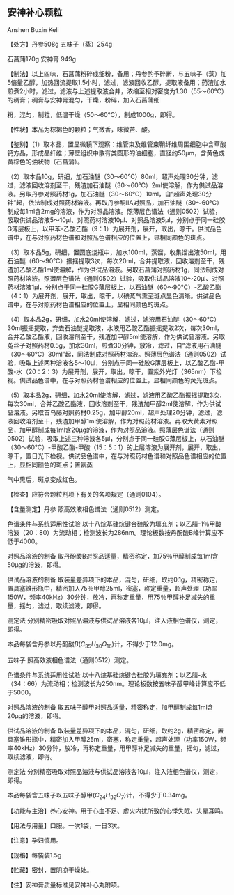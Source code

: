 ## 安神补心颗粒

Anshen Buxin Keli

【处方】丹参508g 五味子（蒸）254g

石菖蒲170g 安神膏 949g

【制法】以上四味，石菖蒲粉碎成细粉，备用；丹参酌予碎断，与五味子（蒸）加5倍量乙醇，加热回流提取1.5小时，滤过，滤液回收乙醇，提取液备用；药渣加水煎煮2小时，滤过，滤液与上述提取液合并，浓缩至相对密度为1.30（55～60℃）的稠膏；稠膏与安神膏混匀，干燥，粉碎，加入石菖蒲细

粉，混匀，制粒，低温干燥（50～60℃），制成1000g，即得。

【性状】本品为棕褐色的颗粒；气微香，味微苦、酸。

【鉴别】（1）取本品，置显微镜下观察：维管束及维管束鞘纤维周围细胞中含草酸钙方晶，形成晶纤维；薄壁组织中散有类圆形的油细胞，直径约50μm，含黄色或黄棕色的油状物（石菖蒲）。

（2）取本品10g，研细，加石油醚（30～60℃）80ml，超声处理30分钟，滤过，滤液回收溶剂至干，残渣加石油醚（30～60℃）2ml使溶解，作为供试品溶液。另取丹参对照药材1g，加石油醚（30～60℃）10ml，自“超声处理30分钟”起，依法制成对照药材溶液。再取丹参酮IIA对照品，加石油醚（30～60℃）制成每1ml含2mg的溶液，作为对照品溶液。照薄层色谱法（通则0502）试验，吸取供试品溶液5～10μl、对照药材溶液10μl、对照品溶液5μl，分别点于同一硅胶G薄层板上，以甲苯-乙酸乙酯（9：1）为展开剂，展开，取出，晾干。供试品色谱中，在与对照药材色谱和对照品色谱相应的位置上，显相同颜色的斑点。

（3）取本品5g，研细，置圆底烧瓶中，加水100ml，蒸馏，收集馏出液50ml，用石油醚（60～90℃）振摇提取3次，每次20ml，合并提取液，回收溶剂至干，残渣加乙酸乙酯1ml使溶解，作为供试品溶液。另取石菖蒲对照药材1g，同法制成对照药材溶液。照薄层色谱法（通则0502）试验，吸取供试品溶液10～20μl、对照药材溶液1μl，分别点于同一硅胶G薄层板上，以石油醚（60～90℃）-乙酸乙酯（4：1）为展开剂，展开，取出，晾干，以碘蒸气熏至斑点显色清晰。供试品色谱中，在与对照药材色谱相应的位置上，显相同颜色的斑点。

（4）取本品2g，研细，加水20ml使溶解，滤过，滤液用石油醚（30～60℃）30ml振摇提取，弃去石油醚提取液，水液用乙酸乙酯振摇提取2次，每次30ml，合并乙酸乙酯液，回收溶剂至干，残渣加甲醇5ml使溶解，作为供试品溶液。另取菟丝子对照药材0.5g，加水30ml，煎煮30分钟，放冷，滤过，自“滤液用石油醚（30～60℃）30ml”起，同法制成对照药材溶液。照薄层色谱法（通则0502）试验，吸取上述两种溶液各5～10μl，分别点于同一硅胶G薄层板上，以乙酸乙酯-甲酸-水（20：2：3）为展开剂，展开，取出，晾干，置紫外光灯（365nm）下检视。供试品色谱中，在与对照药材色谱相应的位置上，显相同颜色的荧光斑点。

（5）取本品2g，研细，加水20ml使溶解，滤过，滤液用乙酸乙酯振摇提取3次，每次30ml，合并乙酸乙酯液，回收溶剂至干，残渣加甲醇2ml使溶解，作为供试品溶液。另取首乌藤对照药材0.25g，加甲醇20ml，超声处理20分钟，滤过，滤液回收溶剂至干，残渣加甲醇1ml使溶解，作为对照药材溶液。再取大黄素对照品，加甲醇制成每1ml含20μg的溶液，作为对照品溶液。照薄层色谱法（通则0502）试验，吸取上述三种溶液各5μl，分别点于同一硅胶G薄层板上，以石油醚（30～60℃）-甲酸乙酯-甲酸（15：5：1）的上层溶液为展开剂，展开，取出，晾干，置日光下检视。供试品色谱中，在与对照药材色谱和对照品色谱相应的位置上，显相同颜色的斑点；置氨蒸

气中熏后，斑点变成红色。

【检查】应符合颗粒剂项下有关的各项规定（通则0104）。

【含量测定】丹参 照高效液相色谱法（通则0512）测定。

色谱条件与系统适用性试验 以十八烷基硅烷键合硅胶为填充剂；以乙腈-1％甲酸溶液（20：80）为流动相；检测波长为286nm。理论板数按丹酚酸B峰计算应不低于4000。

对照品溶液的制备 取丹酚酸B对照品适量，精密称定，加75％甲醇制成每1ml含50μg的溶液，即得。

供试品溶液的制备 取装量差异项下的本品，混匀，研细，取约0.1g，精密称定，置具塞锥形瓶中，精密加入75％甲醇25ml，密塞，称定重量，超声处理（功率150W，频率40kHz）30分钟，放冷，再称定重量，用75％甲醇补足减失的重量，摇匀，滤过，取续滤液，即得。

测定法 分别精密吸取对照品溶液与供试品溶液各10μl，注入液相色谱仪，测定，即得。

本品每袋含丹参以丹酚酸$B ( C _ { 3 5 } H _ { 3 0 } O _ { 1 6 } )$计，不得少于12.0mg。

五味子 照高效液相色谱法（通则0512）测定。

色谱条件与系统适用性试验 以十八烷基硅烷键合硅胶为填充剂；以乙腈-水（34：66）为流动相；检测波长为250nm。理论板数按五味子醇甲峰计算应不低于5000。

对照品溶液的制备 取五味子醇甲对照品适量，精密称定，加甲醇制成每1ml含20μg的溶液，即得。

供试品溶液的制备 取装量差异项下的本品，混匀，研细，取约2g，精密称定，置具塞锥形瓶中，精密加入甲醇25ml，密塞，称定重量，超声处理（功率150W，频率40kHz）30分钟，放冷，再称定重量，用甲醇补足减失的重量，摇匀，滤过，取续滤液，即得。

测定法 分别精密吸取对照品溶液与供试品溶液各10μl，注入液相色谱仪，测定，即得。

本品每袋含五味子以五味子醇甲$( C _ { 2 4 } H _ { 3 2 } O _ { 7 } )$计，不得少于0.34mg。

【功能与主治】养心安神。用于心血不足、虚火内扰所致的心悸失眠、头晕耳鸣。

【用法与用量】口服。一次1袋，一日3次。

【注意】孕妇慎用。

【规格】每袋装1.5g

【贮藏】密封，置阴凉干燥处。

【注】安神膏质量标准见安神补心丸附项。
